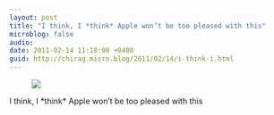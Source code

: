 ```yaml
---
layout: post
title: "I think, I *think* Apple won’t be too pleased with this"
microblog: false
audio: 
date: 2011-02-14 11:18:00 +0400
guid: http://chirag.micro.blog/2011/02/14/i-think-i.html
---
```

<figure><img src="https://cdtestweb.files.wordpress.com/2011/02/4ee94-09pv9cw7mh1rzrqnk.jpg"></figure><p>I think, I *think* Apple won’t be too pleased with this</p>
